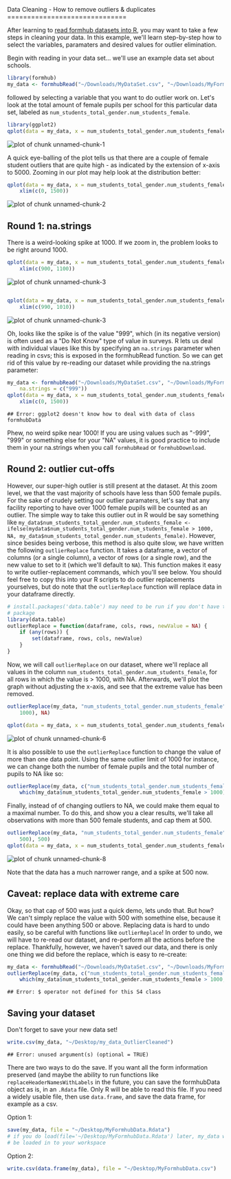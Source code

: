 <link href="http://kevinburke.bitbucket.org/markdowncss/markdown.css" rel="stylesheet"></link>
Data Cleaning - How to remove outliers & duplicates
==============================
  
After learning to [read formhub datasets into R](http://modilabs.github.com/formhub.R/demo/Basics_of_formhub.R.html), you may want to take a few steps in cleaning your data. In this example, we'll learn step-by-step how to select the variables, paramaters and desired values for outlier elimination. 

Begin with reading in your data set... we'll use an example data set about schools.
  

```r
library(formhub)
my_data <- formhubRead("~/Downloads/MyDataSet.csv", "~/Downloads/MyForm.json")
```


followed by selecting a variable that you want to do outlier work on. Let's look at the total amount of female pupils per school for this particular data set, labeled as `num_students_total_gender.num_students_female`.  


```r
library(ggplot2)
qplot(data = my_data, x = num_students_total_gender.num_students_female) + ylab("Number of Schools")
```

![plot of chunk unnamed-chunk-1](figure/unnamed-chunk-1.png) 


A quick eye-balling of the plot tells us that there are a couple of female student outliers that are quite high - as indicated by the extension of x-axis to 5000. Zooming in our plot may help look at the distribution better:   


```r
qplot(data = my_data, x = num_students_total_gender.num_students_female) + ylab("Number of Schools") + 
    xlim(c(0, 1500))
```

![plot of chunk unnamed-chunk-2](figure/unnamed-chunk-2.png) 


Round 1: na.strings
----------------
There is a weird-looking spike at 1000. If we zoom in, the problem looks to be right around 1000.

```r
qplot(data = my_data, x = num_students_total_gender.num_students_female) + ylab("Number of Schools") + 
    xlim(c(900, 1100))
```

![plot of chunk unnamed-chunk-3](figure/unnamed-chunk-31.png) 

```r

qplot(data = my_data, x = num_students_total_gender.num_students_female) + ylab("Number of Schools") + 
    xlim(c(990, 1010))
```

![plot of chunk unnamed-chunk-3](figure/unnamed-chunk-32.png) 


Oh, looks like the spike is of the value "999", which (in its negative version) is often used as a "Do Not Know" type of value in surveys. R lets us deal with individual vlaues like this by specifying an `na.strings` parameter when reading in csvs; this is exposed in the formhubRead function. So we can get rid of this value by re-reading our dataset while providing the na.strings parameter:

```r
my_data <- formhubRead("~/Downloads/MyDataSet.csv", "~/Downloads/MyForm.json", 
    na.strings = c("999"))
qplot(data = my_data, x = num_students_total_gender.num_students_female) + ylab("Number of Schools") + 
    xlim(c(0, 1500))
```

```
## Error: ggplot2 doesn't know how to deal with data of class formhubData
```

Phew, no weird spike near 1000! If you are using values such as "-999", "999" or something else for your "NA" values, it is good practice to include them in your na.strings when you call `formhubRead` or `formhubDownload`.

Round 2: outlier cut-offs
----------------
However, our super-high outlier is still present at the dataset. At this zoom level, we that the vast majority of schools have less than 500 female pupils. For the sake of crudely setting our outlier paramaters, let's say that any facility reporting to have over 1000 female pupils will be counted as an outlier. The simple way to take this outlier out in R would be say something like `my_data$num_students_total_gender.num_students_female <- ifelse(mydata$num_students_total_gender.num_students_female > 1000, NA, my_data$num_students_total_gender.num_students_female)`. However, since besides being verbose, this method is also quite slow, we have written the following `outlierReplace` function. It takes a dataframe, a vector of columns (or a single column), a vector of rows (or a single row), and the new value to set to it (which we'll default to `NA`). This function makes it easy to write outlier-replacement commands, which you'll see below. You should feel free to copy this into your R scripts to do outlier replacements yourselves, but do note that the `outlierReplace` function will replace data in your dataframe directly.



```r
# install.packages('data.table') may need to be run if you don't have the
# package
library(data.table)
outlierReplace = function(dataframe, cols, rows, newValue = NA) {
    if (any(rows)) {
        set(dataframe, rows, cols, newValue)
    }
}
```


Now, we will call `outlierReplace` on our dataset, where we'll replace all values in the column `num_students_total_gender.num_students_female`, for all rows in which the value is > 1000, with NA. Afterwards, we'll plot the graph without adjusting the x-axis, and see that the extreme value has been removed.

```r
outlierReplace(my_data, "num_students_total_gender.num_students_female", which(my_data$num_students_total_gender.num_students_female > 
    1000), NA)

qplot(data = my_data, x = num_students_total_gender.num_students_female) + ylab("Number of Schools")
```

![plot of chunk unnamed-chunk-6](figure/unnamed-chunk-6.png) 


It is also possible to use the `outlierReplace` function to change the value of more than one data point. Using the same outlier limit of 1000 for instance, we can change both the number of female pupils and the total number of pupils to NA like so:


```r
outlierReplace(my_data, c("num_students_total_gender.num_students_female", "num_students_total_gender.num_students_total"), 
    which(my_data$num_students_total_gender.num_students_female > 1000), NA)
```


Finally, instead of of changing outliers to NA, we could make them equal to a maximal number. To do this, and show you a clear results, we'll take all observations with more than 500 female students, and cap them at 500.


```r
outlierReplace(my_data, "num_students_total_gender.num_students_female", which(my_data$num_students_total_gender.num_students_female > 
    500), 500)
qplot(data = my_data, x = num_students_total_gender.num_students_female) + ylab("Number of Schools")
```

![plot of chunk unnamed-chunk-8](figure/unnamed-chunk-8.png) 

Note that the data has a much narrower range, and a spike at 500 now.


Caveat: replace data with extreme care
--------------------------------------

Okay, so that cap of 500 was just a quick demo, lets undo that. But how? We can't simply replace the value with 500 with somethine else, because it could have been anything 500 or above. Replacing data is hard to undo easily, so be  careful with functions like `outlierReplace`! In order to undo, we will have to re-read our dataset, and re-perform all the actions before the replace. Thankfully, however, we haven't saved our data, and there is only one thing we did before the replace, which is easy to re-create:


```r
my_data <- formhubRead("~/Downloads/MyDataSet.csv", "~/Downloads/MyForm.json")
outlierReplace(my_data, c("num_students_total_gender.num_students_female", "num_students_total_gender.num_students_total"), 
    which(my_data$num_students_total_gender.num_students_female > 1000, NA))
```

```
## Error: $ operator not defined for this S4 class
```



Saving your dataset
-----------------------
Don't forget to save your new data set!


```r
write.csv(my_data, "~/Desktop/my_data_OutlierCleaned")
```

```
## Error: unused argument(s) (optional = TRUE)
```


There are two ways to do the save. If you want all the form information preserved (and maybe the ability to run functions like `replaceHeaderNamesWithLabels` in the future, you can save the formhubData object as is, in an `.Rdata` file. Only R will be able to read this file. If you need a widely usable file, then use `data.frame`, and save the data frame, for example as a csv.

Option 1:

```r
save(my_data, file = "~/Desktop/MyFormhubData.Rdata")
# if you do load(file='~/Desktop/MyFormhubData.Rdata') later, my_data will
# be loaded in to your workspace
```


Option 2:

```r
write.csv(data.frame(my_data), file = "~/Desktop/MyFormhubData.csv")
```

